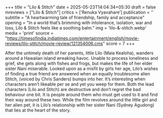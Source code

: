 +++
title = "Lilo & Stitch"
date = 2025-05-23T14:04:34+05:30
draft = false
mreviews = ["Lilo & Stitch"]
critics = ['Renuka Vyavahare']
publication = ''
subtitle = "A heartwarming tale of friendship, family and acceptance"
opening = "In a world that’s brimming with intolerance, isolation, war and loss, Lilo & Stitch feels like a soothing balm."
img = 'lilo-&-stitch.webp'
media = 'print'
source = "https://timesofindia.indiatimes.com/entertainment/english/movie-reviews/lilo-stitch/movie-review/121354006.cms"
score = 7
+++

After the untimely death of her parents, little Lilo (Maia Kealoha), wanders around a Hawaiian island wreaking havoc. Unable to process loneliness and grief, she gets along with fishes and frogs, but makes the life of her elder sister Nani miserable. Looked upon as a misfit by girls her age, Lilo’s wishes of finding a true friend are answered when an equally troublesome alien Stitch, (voiced by Chris Sanders) bumps into her. It’s interesting when characters aren’t likeable per se and yet you weep for them. Both the lead characters (Lilo and Stitch) are destructive and don’t regret the bad behaviour one bit. It is people around them who must get used to it and find their way around these two. While the film revolves around the little girl and her alien pet, it is Lilo’s relationship with her sister Nani (Sydney Agudong) that lies at the heart of the story.
